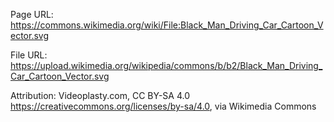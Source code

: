 Page URL:
https://commons.wikimedia.org/wiki/File:Black_Man_Driving_Car_Cartoon_Vector.svg

File URL:
https://upload.wikimedia.org/wikipedia/commons/b/b2/Black_Man_Driving_Car_Cartoon_Vector.svg

Attribution:
Videoplasty.com, CC BY-SA 4.0 <https://creativecommons.org/licenses/by-sa/4.0>, via Wikimedia Commons